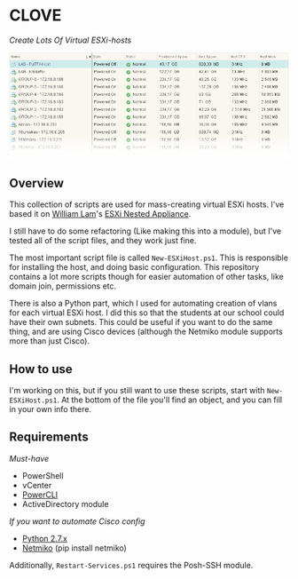 # CLOVE
*Create Lots Of Virtual ESXi-hosts*

![preview](https://raw.githubusercontent.com/IKT-Fag/CLOVE/master/Docs/Img/preview.png)

## Overview

This collection of scripts are used for mass-creating virtual ESXi hosts. I've based it on [William Lam](https://github.com/lamw)'s [ESXi Nested Appliance](http://www.virtuallyghetto.com/2015/12/deploying-nested-esxi-is-even-easier-now-with-the-esxi-virtual-appliance.html).

I still have to do some refactoring (Like making this into a module), but I've tested all of the script files, and they work just fine.

The most important script file is called `New-ESXiHost.ps1`. This is responsible for installing the host, and doing basic configuration. This repository contains a lot more scripts though for easier automation of other tasks, like domain join, permissions etc.

There is also a Python part, which I used for automating creation of vlans for each virtual ESXi host. I did this so that the students at our school could have their own subnets. This could be useful if you want to do the same thing, and are using Cisco devices (although the Netmiko module supports more than just Cisco).

## How to use

I'm working on this, but if you still want to use these scripts, start with `New-ESXiHost.ps1`. At the bottom of the file you'll find an object, and you can fill in your own info there.

## Requirements

*Must-have*
* PowerShell
* vCenter
* [PowerCLI](https://www.vmware.com/support/developer/PowerCLI/)
* ActiveDirectory module

*If you want to automate Cisco config*
* [Python 2.7.x](https://www.python.org/downloads/)
* [Netmiko](https://github.com/ktbyers/netmiko) (pip install netmiko)

Additionally, `Restart-Services.ps1` requires the Posh-SSH module.
